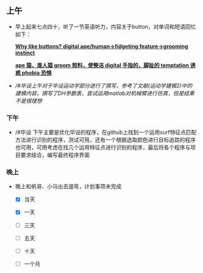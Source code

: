 ## 上午

- 早上起来七点四十，听了一节英语听力，内容关于button，对单词和短语回忆如下：

  <u>**Why like buttons? 	digital ape/human→fidgeting feature→grooming instinct**</u> 	

  <u>**ape 猿，类人猿	groom 照料，使整洁	digital 手指的，脚趾的	temptation 诱惑	phobia 恐惧**</u>

  

- */#毕设上午对于毕设运动学部分进行了撰写，参考了文献(运动学建模2)中的建模内容，撰写了DH参数表，尝试运用matlab对机械臂进行仿真，但是结果不是很理想*

### 下午

- /#毕设 下午主要是优化毕设的程序，在github上找到一个运用surf特征点匹配方法进行识别的程序，测试可用，还有一个根据选取颜色进行目标追踪的程序也可用，可用考虑在找几个运用特征点进行识别的程序，最后将各个程序与项目要求结合，编写最终程序界面

### 晚上

- 晚上和帆哥、小马出去遛弯，计划事项未完成

  - [x] 当天
  - [x] 一天
  - [ ] 三天
  - [ ] 五天
  - [ ] 十天
  - [ ] 一个月





